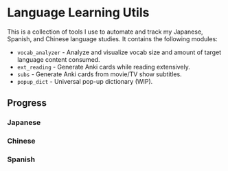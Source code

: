 # Language Learning Utils
This is a collection of tools I use to automate and track my Japanese, Spanish, and Chinese language studies. It contains the following modules:

- `vocab_analyzer` - Analyze and visualize vocab size and amount of target language content consumed.
- `ext_reading` - Generate Anki cards while reading extensively.
- `subs` - Generate Anki cards from movie/TV show subtitles.
- `popup_dict` - Universal pop-up dictionary (WIP).

## Progress
### Japanese
### Chinese
### Spanish
